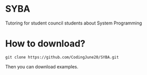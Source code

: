 # SYBA
Tutoring for student council students about System Programming 

# How to download?
```
git clone https://github.com/CodingJune20/SYBA.git
```
Then you can download examples.

